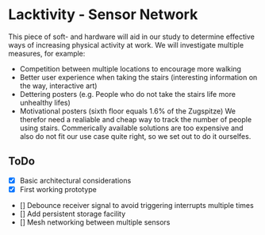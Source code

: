 # Lacktivity - Sensor Network
This piece of soft- and hardware will aid in our study to determine effective ways of increasing physical activity
at work. We will investigate multiple measures, for example:
 - Competition between multiple locations to encourage more walking
 - Better user experience when taking the stairs (interesting information on the way, interactive art)
 - Dettering posters (e.g. People who do not take the stairs life more unhealthy lifes)
 - Motivational posters (sixth floor equals 1.6% of the Zugspitze)
We therefor need a realiable and cheap way to track the number of people using stairs. Commerically available solutions
are too expensive and also do not fit our use case quite right, so we set out to do it ourselfes.

## ToDo
- [x] Basic architectural considerations
- [x] First working prototype
- [] Debounce receiver signal to avoid triggering interrupts multiple times
- [] Add persistent storage facility 
- [] Mesh networking between multiple sensors